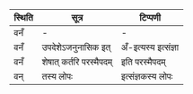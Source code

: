 | स्थिति | सूत्र | टिप्पणी |
| ----- | ------- | ------ |
| वनँ | - | - |
| वनँ | उपदेशेऽजनुनासिक इत् | अँ-इत्यस्य इत्संज्ञा |
| वनँ | शेषात् कर्तरि परस्मैपदम् | इति परस्मैपदम् |
| वन् | तस्य लोपः | इत्संज्ञकस्य लोपः |
